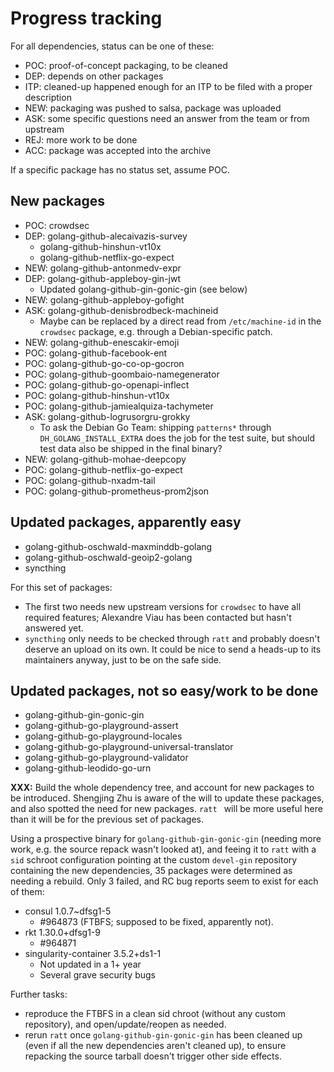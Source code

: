 # Progress tracking

For all dependencies, status can be one of these:
 - POC: proof-of-concept packaging, to be cleaned
 - DEP: depends on other packages
 - ITP: cleaned-up happened enough for an ITP to be filed with a proper description
 - NEW: packaging was pushed to salsa, package was uploaded
 - ASK: some specific questions need an answer from the team or from upstream
 - REJ: more work to be done
 - ACC: package was accepted into the archive

If a specific package has no status set, assume POC.


## New packages

 - POC: crowdsec
 - DEP: golang-github-alecaivazis-survey
    + golang-github-hinshun-vt10x
    + golang-github-netflix-go-expect
 - NEW: golang-github-antonmedv-expr
 - DEP: golang-github-appleboy-gin-jwt
    + Updated golang-github-gin-gonic-gin (see below)
 - NEW: golang-github-appleboy-gofight
 - ASK: golang-github-denisbrodbeck-machineid
    + Maybe can be replaced by a direct read from `/etc/machine-id` in
      the `crowdsec` package, e.g. through a Debian-specific patch.
 - NEW: golang-github-enescakir-emoji
 - POC: golang-github-facebook-ent
 - POC: golang-github-go-co-op-gocron
 - POC: golang-github-goombaio-namegenerator
 - POC: golang-github-go-openapi-inflect
 - POC: golang-github-hinshun-vt10x
 - POC: golang-github-jamiealquiza-tachymeter
 - ASK: golang-github-logrusorgru-grokky
    + To ask the Debian Go Team: shipping `patterns*` through
      `DH_GOLANG_INSTALL_EXTRA` does the job for the test suite, but
      should test data also be shipped in the final binary?
 - NEW: golang-github-mohae-deepcopy
 - POC: golang-github-netflix-go-expect
 - POC: golang-github-nxadm-tail
 - POC: golang-github-prometheus-prom2json


## Updated packages, apparently easy


 - golang-github-oschwald-maxminddb-golang
 - golang-github-oschwald-geoip2-golang
 - syncthing

For this set of packages:
 - The first two needs new upstream versions for `crowdsec` to have
   all required features; Alexandre Viau has been contacted but
   hasn't answered yet.
 - `syncthing` only needs to be checked through `ratt` and probably
   doesn't deserve an upload on its own. It could be nice to send a
   heads-up to its maintainers anyway, just to be on the safe side.


## Updated packages, not so easy/work to be done

 - golang-github-gin-gonic-gin
 - golang-github-go-playground-assert
 - golang-github-go-playground-locales
 - golang-github-go-playground-universal-translator
 - golang-github-go-playground-validator
 - golang-github-leodido-go-urn

**XXX:** Build the whole dependency tree, and account for new packages
to be introduced. Shengjing Zhu is aware of the will to update these
packages, and also spotted the need for new packages. `ratt ` will be
more useful here than it will be for the previous set of packages.

Using a prospective binary for `golang-github-gin-gonic-gin` (needing
more work, e.g. the source repack wasn't looked at), and feeing it to
`ratt` with a `sid` schroot configuration pointing at the custom
`devel-gin` repository containing the new dependencies, 35 packages
were determined as needing a rebuild. Only 3 failed, and RC bug
reports seem to exist for each of them:

 - consul 1.0.7~dfsg1-5
    + #964873 (FTBFS; supposed to be fixed, apparently not).
 - rkt 1.30.0+dfsg1-9
    + #964871
 - singularity-container 3.5.2+ds1-1
    + Not updated in a 1+ year
    + Several grave security bugs

Further tasks:

 - reproduce the FTBFS in a clean sid chroot (without any custom
   repository), and open/update/reopen as needed.
 - rerun `ratt` once `golang-github-gin-gonic-gin` has been cleaned up
   (even if all the new dependencies aren't cleaned up), to ensure
   repacking the source tarball doesn't trigger other side effects.
